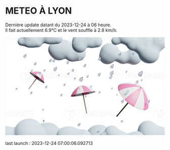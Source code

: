 # METEO À LYON

Dernière update datant du 2023-12-24 à 06 heure.  
Il fait actuellement 6.9°C et le vent souffle à 2.8 km/h.      

![](./.github/rain.png)

last launch : 2023-12-24 07:00:06.092713
